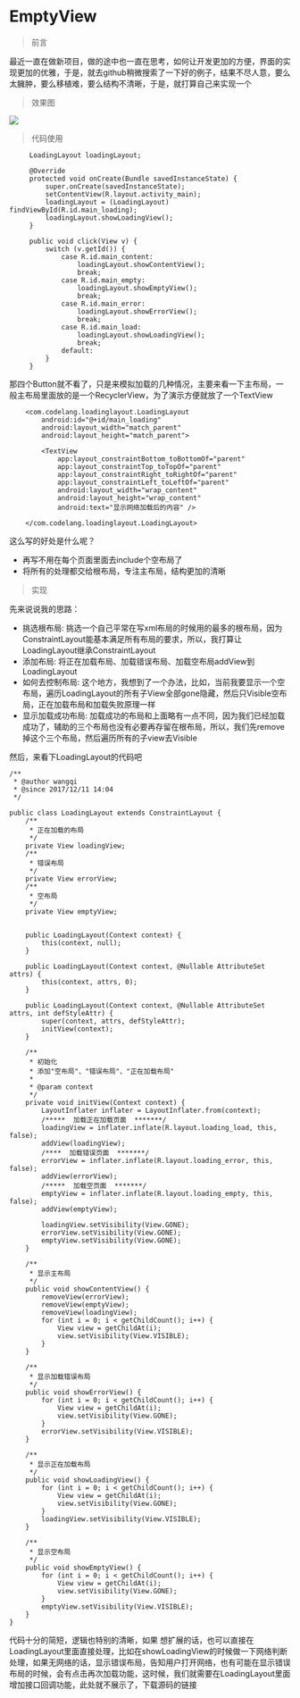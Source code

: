 # EmptyView


> 前言

最近一直在做新项目，做的途中也一直在思考，如何让开发更加的方便，界面的实现更加的优雅，于是，就去github稍微搜索了一下好的例子，结果不尽人意，要么太臃肿，要么移植难，要么结构不清晰，于是，就打算自己来实现一个


>效果图

![](http://oxp6pf88h.bkt.clouddn.com/loadingloading.gif)

>代码使用

```
     LoadingLayout loadingLayout;
 
     @Override
     protected void onCreate(Bundle savedInstanceState) {
         super.onCreate(savedInstanceState);
         setContentView(R.layout.activity_main);
         loadingLayout = (LoadingLayout) findViewById(R.id.main_loading);
         loadingLayout.showLoadingView();
     }
 
     public void click(View v) {
         switch (v.getId()) {
             case R.id.main_content:
                 loadingLayout.showContentView();
                 break;
             case R.id.main_empty:
                 loadingLayout.showEmptyView();
                 break;
             case R.id.main_error:
                 loadingLayout.showErrorView();
                 break;
             case R.id.main_load:
                 loadingLayout.showLoadingView();
                 break;
             default:
         }
     }
```

那四个Button就不看了，只是来模拟加载的几种情况，主要来看一下主布局，一般主布局里面放的是一个RecyclerView，为了演示方便就放了一个TextView

```
    <com.codelang.loadinglayout.LoadingLayout
        android:id="@+id/main_loading"
        android:layout_width="match_parent"
        android:layout_height="match_parent">

        <TextView
            app:layout_constraintBottom_toBottomOf="parent"
            app:layout_constraintTop_toTopOf="parent"
            app:layout_constraintRight_toRightOf="parent"
            app:layout_constraintLeft_toLeftOf="parent"
            android:layout_width="wrap_content"
            android:layout_height="wrap_content"
            android:text="显示网络加载后的内容" />

    </com.codelang.loadinglayout.LoadingLayout>
```


这么写的好处是什么呢？
 - 再写不用在每个页面里面去include个空布局了
 - 将所有的处理都交给根布局，专注主布局，结构更加的清晰


>实现

先来说说我的思路：
 - 挑选根布局: 挑选一个自己平常在写xml布局的时候用的最多的根布局，因为ConstraintLayout能基本满足所有布局的要求，所以，我打算让LoadingLayout继承ConstraintLayout
 - 添加布局: 将正在加载布局、加载错误布局、加载空布局addView到LoadingLayout
 - 如何去控制布局: 这个地方，我想到了一个办法，比如，当前我要显示一个空布局，遍历LoadingLayout的所有子View全部gone隐藏，然后只Visible空布局，正在加载布局和加载失败原理一样
 - 显示加载成功布局: 加载成功的布局和上面略有一点不同，因为我们已经加载成功了，辅助的三个布局也没有必要再存留在根布局，所以，我们先remove掉这个三个布局，然后遍历所有的子view去Visible
 
然后，来看下LoadingLayout的代码吧
```
/**
 * @author wangqi
 * @since 2017/12/11 14:04
 */

public class LoadingLayout extends ConstraintLayout {
    /**
     * 正在加载的布局
     */
    private View loadingView;
    /**
     * 错误布局
     */
    private View errorView;
    /**
     * 空布局
     */
    private View emptyView;


    public LoadingLayout(Context context) {
        this(context, null);
    }

    public LoadingLayout(Context context, @Nullable AttributeSet attrs) {
        this(context, attrs, 0);
    }

    public LoadingLayout(Context context, @Nullable AttributeSet attrs, int defStyleAttr) {
        super(context, attrs, defStyleAttr);
        initView(context);
    }

    /**
     * 初始化
     * 添加"空布局"、"错误布局"、"正在加载布局"
     *
     * @param context
     */
    private void initView(Context context) {
        LayoutInflater inflater = LayoutInflater.from(context);
        /*****  加载正在加载页面  *******/
        loadingView = inflater.inflate(R.layout.loading_load, this, false);
        addView(loadingView);
        /****  加载错误页面  *******/
        errorView = inflater.inflate(R.layout.loading_error, this, false);
        addView(errorView);
        /*****  加载空页面  *******/
        emptyView = inflater.inflate(R.layout.loading_empty, this, false);
        addView(emptyView);

        loadingView.setVisibility(View.GONE);
        errorView.setVisibility(View.GONE);
        emptyView.setVisibility(View.GONE);
    }

    /**
     * 显示主布局
     */
    public void showContentView() {
        removeView(errorView);
        removeView(emptyView);
        removeView(loadingView);
        for (int i = 0; i < getChildCount(); i++) {
            View view = getChildAt(i);
            view.setVisibility(View.VISIBLE);
        }
    }

    /**
     * 显示加载错误布局
     */
    public void showErrorView() {
        for (int i = 0; i < getChildCount(); i++) {
            View view = getChildAt(i);
            view.setVisibility(View.GONE);
        }
        errorView.setVisibility(View.VISIBLE);
    }

    /**
     * 显示正在加载布局
     */
    public void showLoadingView() {
        for (int i = 0; i < getChildCount(); i++) {
            View view = getChildAt(i);
            view.setVisibility(View.GONE);
        }
        loadingView.setVisibility(View.VISIBLE);
    }

    /**
     * 显示空布局
     */
    public void showEmptyView() {
        for (int i = 0; i < getChildCount(); i++) {
            View view = getChildAt(i);
            view.setVisibility(View.GONE);
        }
        emptyView.setVisibility(View.VISIBLE);
    }
}

```

代码十分的简短，逻辑也特别的清晰，如果 想扩展的话，也可以直接在LoadingLayout里面直接处理，比如在showLoadingView的时候做一下网络判断处理，如果无网络的话，显示错误布局，告知用户打开网络，也有可能在显示错误布局的时候，会有点击再次加载功能，这时候，我们就需要在LoadingLayout里面增加接口回调功能，此处就不展示了，下载源码的链接